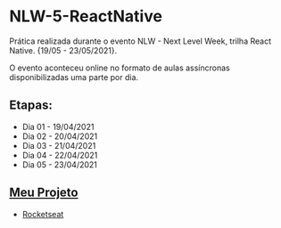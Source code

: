 # NLW-5-ReactNative
 
Prática realizada durante o evento NLW - Next Level Week, trilha React Native. {19/05 - 23/05/2021}.

O evento aconteceu online no formato de aulas assíncronas disponibilizadas uma parte por dia.

## Etapas:
- Dia 01 - 19/04/2021
- Dia 02 - 20/04/2021
- Dia 03 - 21/04/2021
- Dia 04 - 22/04/2021
- Dia 05 - 23/04/2021

## [Meu Projeto]('./plantmanager')

- [Rocketseat](https://rocketseat.com.br/)
